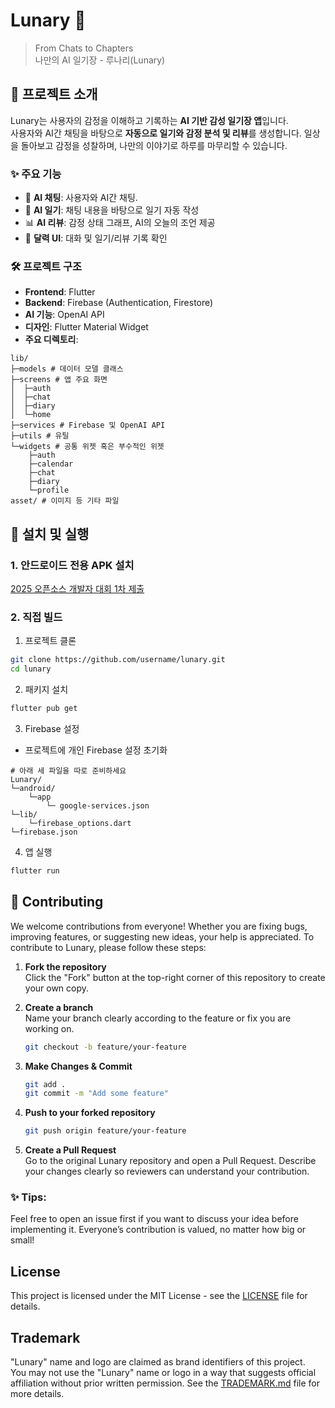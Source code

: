 # Lunary 🌙
> From Chats to Chapters \
> 나만의 AI 일기장 - 루나리(Lunary)

## 🌟 프로젝트 소개
Lunary는 사용자의 감정을 이해하고 기록하는 **AI 기반 감성 일기장 앱**입니다.  
사용자와 AI간 채팅을 바탕으로 **자동으로 일기와 감정 분석 및 리뷰**를 생성합니다. 일상을 돌아보고 감정을 성찰하며, 나만의 이야기로 하루를 마무리할 수 있습니다.

### ✨ 주요 기능

- 💬 **AI 채팅**: 사용자와 AI간 채팅.  
- 📖 **AI 일기**: 채팅 내용을 바탕으로 일기 자동 작성  
- 📊 **AI 리뷰**: 감정 상태 그래프, AI의 오늘의 조언 제공  
- 📅 **달력 UI**: 대화 및 일기/리뷰 기록 확인  

### 🛠️ 프로젝트 구조

- **Frontend**: Flutter  
- **Backend**: Firebase (Authentication, Firestore)  
- **AI 기능**: OpenAI API
- **디자인**: Flutter Material Widget
- **주요 디렉토리**:
```
lib/
├─models # 데이터 모델 클래스
├─screens # 앱 주요 화면
│  ├─auth
│  ├─chat
│  ├─diary
│  └─home
├─services # Firebase 및 OpenAI API
├─utils # 유틸
└─widgets # 공통 위젯 혹은 부수적인 위젯
    ├─auth
    ├─calendar
    ├─chat
    ├─diary
    └─profile
asset/ # 이미지 등 기타 파일
```
## 🚀 설치 및 실행
### 1. 안드로이드 전용 APK 설치
[2025 오픈소스 개발자 대회 1차 제출](https://github.com/Lunary-AI-Diary/Lunary/releases/tag/v1.0.0-beta)

### 2. 직접 빌드
1. 프로젝트 클론
 ```bash
 git clone https://github.com/username/lunary.git
 cd lunary
 ```
2. 패키지 설치
```bash
flutter pub get
```

3. Firebase 설정 
- 프로젝트에 개인 Firebase 설정 초기화
```
# 아래 세 파일을 따로 준비하세요
Lunary/
└─android/
    └─app
        └─ google-services.json
└─lib/
    └─firebase_options.dart
└─firebase.json
```

4. 앱 실행
```bash
flutter run
```

## 🤝 Contributing
We welcome contributions from everyone! Whether you are fixing bugs, improving features, or suggesting new ideas, your help is appreciated.
To contribute to Lunary, please follow these steps:

1. **Fork the repository** \
   Click the "Fork" button at the top-right corner of this repository to create your own copy.

2. **Create a branch** \
   Name your branch clearly according to the feature or fix you are working on.
   ```bash
   git checkout -b feature/your-feature
   ```
   
3. **Make Changes & Commit**
   ```bash
   git add .
   git commit -m "Add some feature"
   ```
   
4. **Push to your forked repository**
   ```bash
   git push origin feature/your-feature
   ```
   
5. **Create a Pull Request** \
   Go to the original Lunary repository and open a Pull Request.
   Describe your changes clearly so reviewers can understand your contribution.
   
### ✨ Tips:
Feel free to open an issue first if you want to discuss your idea before implementing it.
Everyone’s contribution is valued, no matter how big or small!

## License
This project is licensed under the MIT License - see the [LICENSE](LICENSE) file for details.

## Trademark
"Lunary" name and logo are claimed as brand identifiers of this project.  
You may not use the "Lunary" name or logo in a way that suggests official affiliation without prior written permission.
See the [TRADEMARK.md](TRADEMARK.md) file for more details.

